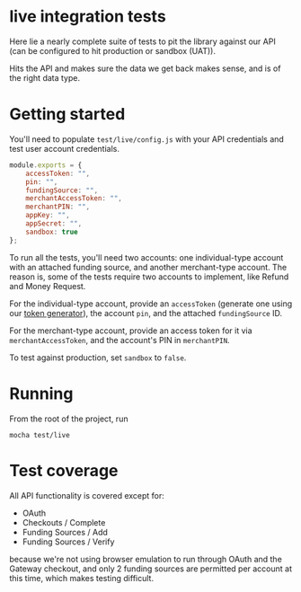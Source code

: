 # live integration tests

Here lie a nearly complete suite of tests to pit the library against our API (can be configured to hit production or sandbox (UAT)).

Hits the API and makes sure the data we get back makes sense, and is of the right data type.

# Getting started

You'll need to populate `test/live/config.js` with your API credentials and test user account credentials.

```js
module.exports = {
	accessToken: "",
	pin: "",
	fundingSource: "",
	merchantAccessToken: "",
	merchantPIN: "",
	appKey: "",
	appSecret: "",
	sandbox: true
};
```

To run all the tests, you'll need two accounts: one individual-type account with an attached funding source, and another merchant-type account.  The reason is, some of the tests require two accounts to implement, like Refund and Money Request.

For the individual-type account, provide an `accessToken` (generate one using our [token generator](https://developers.dwolla.com/dev/token)), the account `pin`, and the attached `fundingSource` ID.

For the merchant-type account, provide an access token for it via `merchantAccessToken`, and the account's PIN in `merchantPIN`.

To test against production, set `sandbox` to `false`.

# Running

From the root of the project, run

`mocha test/live`

# Test coverage

All API functionality is covered except for:

- OAuth
- Checkouts / Complete
- Funding Sources / Add
- Funding Sources / Verify

because we're not using browser emulation to run through OAuth and the Gateway checkout, and only 2 funding sources are permitted per account at this time, which makes testing difficult.